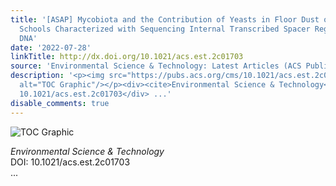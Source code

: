 ```yaml
---
title: '[ASAP] Mycobiota and the Contribution of Yeasts in Floor Dust of 50 Elementary
  Schools Characterized with Sequencing Internal Transcribed Spacer Region of Ribosomal
  DNA'
date: '2022-07-28'
linkTitle: http://dx.doi.org/10.1021/acs.est.2c01703
source: 'Environmental Science & Technology: Latest Articles (ACS Publications)'
description: '<p><img src="https://pubs.acs.org/cms/10.1021/acs.est.2c01703/asset/images/medium/es2c01703_0008.gif"
  alt="TOC Graphic"/></p><div><cite>Environmental Science & Technology</cite></div><div>DOI:
  10.1021/acs.est.2c01703</div> ...'
disable_comments: true
---
```

<p><img src="https://pubs.acs.org/cms/10.1021/acs.est.2c01703/asset/images/medium/es2c01703_0008.gif" alt="TOC Graphic"/></p><div><cite>Environmental Science & Technology</cite></div><div>DOI: 10.1021/acs.est.2c01703</div> ...